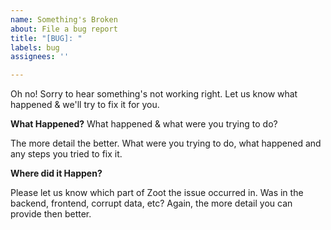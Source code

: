 ```yaml
---
name: Something's Broken
about: File a bug report
title: "[BUG]: "
labels: bug
assignees: ''

---
```


Oh no! Sorry to hear something's not working right. Let us know what happened & we'll try to fix it for you.

**What Happened?**
What happened & what were you trying to do?

The more detail the better. What were you trying to do, what happened and any steps you tried to fix it.

**Where did it Happen?**

Please let us know which part of Zoot the issue occurred in. Was in the backend, frontend, corrupt data, etc? Again, the more detail you can provide then better.